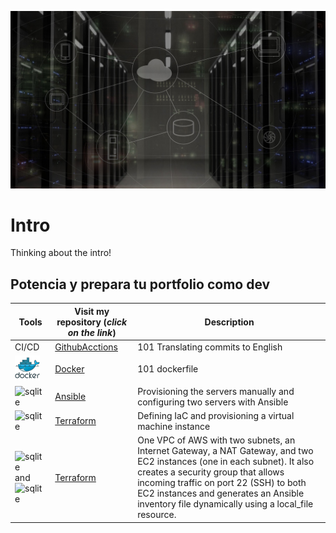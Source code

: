 ![Network, Server, System image](https://github.com/BeatrizBravo/BeatrizBravo/blob/main/network-2402637_1280.jpg)
# Intro
Thinking about the intro!

## Potencia y prepara tu portfolio como dev

| Tools  | Visit my repository (_click on the link_) |Description|
|--|--|--|
|CI/CD|[GithubAcctions](https://github.com/BeatrizBravo/githubAccion)|101 Translating commits to English|
|<img src="https://raw.githubusercontent.com/devicons/devicon/master/icons/docker/docker-original-wordmark.svg" alt="docker" width="40" height="40"/>|[Docker](https://github.com/BeatrizBravo/docker-apache)| 101 dockerfile|
|<img src="https://img.icons8.com/?size=512&id=iGCCE2iEmh2u&format=png" alt="sqlite" width="40" height="40"/>|[Ansible](https://github.com/BeatrizBravo/Ansible2servers)|Provisioning the servers manually and configuring two servers with Ansible|
|<img src="https://img.icons8.com/?size=512&id=WncR8Bcg5nE9&format=png" alt="sqlite" width="40" height="40"/> </a> |[Terraform](https://github.com/BeatrizBravo/terraformONE)|Defining IaC and provisioning a virtual machine instance|
|<img src="https://img.icons8.com/?size=512&id=WncR8Bcg5nE9&format=png" alt="sqlite" width="40" height="40"/> </a>  and <img src="https://img.icons8.com/?size=512&id=iGCCE2iEmh2u&format=png" alt="sqlite" width="40" height="40"/>|[Terraform](https://github.com/BeatrizBravo/terraformEC2-2subnets)| One VPC of AWS with two subnets, an Internet Gateway, a NAT Gateway, and two EC2 instances (one in each subnet). It also creates a security group that allows incoming traffic on port 22 (SSH) to both EC2 instances and generates an Ansible inventory file dynamically using a local_file resource.|




